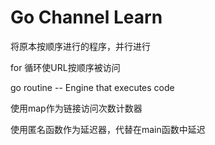 # Go Channel Learn

将原本按顺序进行的程序，并行进行

for 循环使URL按顺序被访问

go routine -- Engine that executes code

使用map作为链接访问次数计数器

使用匿名函数作为延迟器，代替在main函数中延迟